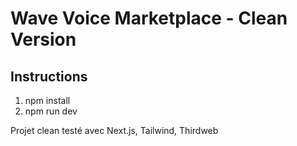 
# Wave Voice Marketplace - Clean Version

## Instructions

1. npm install
2. npm run dev

Projet clean testé avec Next.js, Tailwind, Thirdweb
